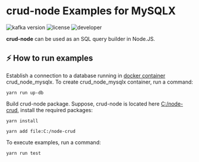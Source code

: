 # crud-node Examples for MySQLX

<img src="https://img.shields.io/badge/crud node-1.0.0-15ACF6?style=for-the-badge&logo=none&logoColor=white" alt="kafka version" />&nbsp;<img src="https://img.shields.io/badge/license-MIT-red?style=for-the-badge&logo=none" alt="license" />&nbsp;<img src="https://img.shields.io/badge/DEVELOPER-Selsof-purple?style=for-the-badge&logo=none" alt="developer" />

**crud-node** can be used as an SQL query builder in Node.JS.

## ⚡️ How to run examples

Establish a connection to a database running in [docker container](https://www.docker.com/resources/what-container/#:~:text=A%20Docker%20container%20image%20is,tools%2C%20system%20libraries%20and%20settings.) crud_node_mysqlx. To create crud_node_mysqlx container, run a command:

```
yarn run up-db
```

Build crud-node package. Suppose, crud-node is located here [C:/node-crud](C:/node-crud), install the required packages:

```
yarn install

yarn add file:C:/node-crud
```

To execute examples, run a command:

```
yarn run test
```
